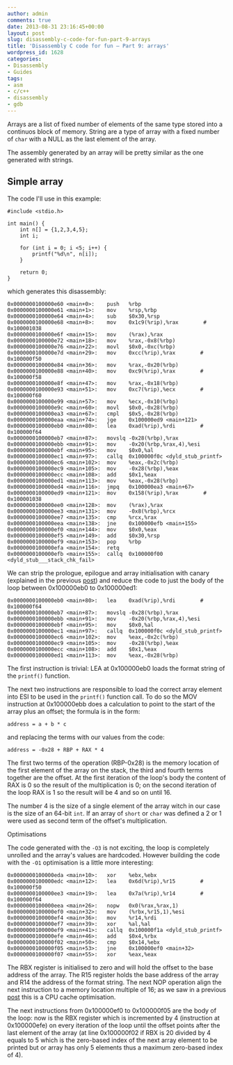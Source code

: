 ```yaml
---
author: admin
comments: true
date: 2013-08-31 23:16:45+00:00
layout: post
slug: disassembly-c-code-for-fun-part-9-arrays
title: 'Disassembly C code for fun – Part 9: arrays'
wordpress_id: 1628
categories:
- Disassembly
- Guides
tags:
- asm
- c/c++
- disassembly
- gdb
---
```


Arrays are a list of fixed number of elements of the same type stored into a continuos block of memory. String are a type of array with a fixed number of `char` with a NULL as the last element of the array.

The assembly generated by an array will be pretty similar as the one generated with strings.

<!-- more -->



## Simple array



The code I'll use in this example:


    
    
    #include <stdio.h>
    
    int main() {
        int n[] = {1,2,3,4,5};
        int i;
        
        for (int i = 0; i <5; i++) {
            printf("%d\n", n[i]);
        }
        
        return 0;
    }
    



which generates this disassembly:


    
    
    0x0000000100000e60 <main+0>:	push   %rbp
    0x0000000100000e61 <main+1>:	mov    %rsp,%rbp
    0x0000000100000e64 <main+4>:	sub    $0x30,%rsp
    0x0000000100000e68 <main+8>:	mov    0x1c9(%rip),%rax        # 0x100001038
    0x0000000100000e6f <main+15>:	mov    (%rax),%rax
    0x0000000100000e72 <main+18>:	mov    %rax,-0x8(%rbp)
    0x0000000100000e76 <main+22>:	movl   $0x0,-0xc(%rbp)
    0x0000000100000e7d <main+29>:	mov    0xcc(%rip),%rax        # 0x100000f50
    0x0000000100000e84 <main+36>:	mov    %rax,-0x20(%rbp)
    0x0000000100000e88 <main+40>:	mov    0xc9(%rip),%rax        # 0x100000f58
    0x0000000100000e8f <main+47>:	mov    %rax,-0x18(%rbp)
    0x0000000100000e93 <main+51>:	mov    0xc7(%rip),%ecx        # 0x100000f60
    0x0000000100000e99 <main+57>:	mov    %ecx,-0x10(%rbp)
    0x0000000100000e9c <main+60>:	movl   $0x0,-0x28(%rbp)
    0x0000000100000ea3 <main+67>:	cmpl   $0x5,-0x28(%rbp)
    0x0000000100000eaa <main+74>:	jge    0x100000ed9 <main+121>
    0x0000000100000eb0 <main+80>:	lea    0xad(%rip),%rdi        # 0x100000f64
    0x0000000100000eb7 <main+87>:	movslq -0x28(%rbp),%rax
    0x0000000100000ebb <main+91>:	mov    -0x20(%rbp,%rax,4),%esi
    0x0000000100000ebf <main+95>:	mov    $0x0,%al
    0x0000000100000ec1 <main+97>:	callq  0x100000f0c <dyld_stub_printf>
    0x0000000100000ec6 <main+102>:	mov    %eax,-0x2c(%rbp)
    0x0000000100000ec9 <main+105>:	mov    -0x28(%rbp),%eax
    0x0000000100000ecc <main+108>:	add    $0x1,%eax
    0x0000000100000ed1 <main+113>:	mov    %eax,-0x28(%rbp)
    0x0000000100000ed4 <main+116>:	jmpq   0x100000ea3 <main+67>
    0x0000000100000ed9 <main+121>:	mov    0x158(%rip),%rax        # 0x100001038
    0x0000000100000ee0 <main+128>:	mov    (%rax),%rax
    0x0000000100000ee3 <main+131>:	mov    -0x8(%rbp),%rcx
    0x0000000100000ee7 <main+135>:	cmp    %rcx,%rax
    0x0000000100000eea <main+138>:	jne    0x100000efb <main+155>
    0x0000000100000ef0 <main+144>:	mov    $0x0,%eax
    0x0000000100000ef5 <main+149>:	add    $0x30,%rsp
    0x0000000100000ef9 <main+153>:	pop    %rbp
    0x0000000100000efa <main+154>:	retq   
    0x0000000100000efb <main+155>:	callq  0x100000f00 <dyld_stub___stack_chk_fail>
    



We can strip the prologue, epilogue and array initialisation with canary (explained in the previous [post](http://www.expobrain.net/2013/07/19/disassembly-c-code-for-fun-part-7-buffer-overflow-protection/)) and reduce the code to just the body of the loop between 0x100000eb0 to 0x100000ed1:


    
    
    0x0000000100000eb0 <main+80>:	lea    0xad(%rip),%rdi        # 0x100000f64
    0x0000000100000eb7 <main+87>:	movslq -0x28(%rbp),%rax
    0x0000000100000ebb <main+91>:	mov    -0x20(%rbp,%rax,4),%esi
    0x0000000100000ebf <main+95>:	mov    $0x0,%al
    0x0000000100000ec1 <main+97>:	callq  0x100000f0c <dyld_stub_printf>
    0x0000000100000ec6 <main+102>:	mov    %eax,-0x2c(%rbp)
    0x0000000100000ec9 <main+105>:	mov    -0x28(%rbp),%eax
    0x0000000100000ecc <main+108>:	add    $0x1,%eax
    0x0000000100000ed1 <main+113>:	mov    %eax,-0x28(%rbp)
    



The first instruction is trivial: LEA at 0x100000eb0 loads the format string of the `printf()` function. 

The next two instructions are responsible to load the correct array element into ESI to be used in the `printf()` function call. To do so the MOV instruction at 0x100000ebb does a calculation to point to the start of the array plus an offset; the formula is in the form:


    
    
    address = a + b * c
    



and replacing the terms with our values from the code:


    
    
    address = -0x28 + RBP + RAX * 4  
    



The first two terms of the operation (RBP-0x28) is the memory location of the first element of the array on the stack, the third and fourth terms together are the offset. At the first iteration of the loop's body the content of RAX is 0 so the result of the multiplication is 0; on the second iteration of the loop RAX is 1 so the result will be 4  and so on until 16. 

The number 4 is the size of a single element of the array witch in our case is the size of an 64-bit `int`. If an array of `short` or `char` was defined a 2 or 1 were used as second term of the offset's multiplication.



Optimisations



The code generated with the `-O3` is not exciting, the loop is completely unrolled and the array's values are hardcoded. However building the code with the `-O1` optimisation is a little more interesting:


    
    
    0x0000000100000eda <main+10>:	xor    %ebx,%ebx
    0x0000000100000edc <main+12>:	lea    0x6d(%rip),%r15        # 0x100000f50
    0x0000000100000ee3 <main+19>:	lea    0x7a(%rip),%r14        # 0x100000f64
    0x0000000100000eea <main+26>:	nopw   0x0(%rax,%rax,1)
    0x0000000100000ef0 <main+32>:	mov    (%rbx,%r15,1),%esi
    0x0000000100000ef4 <main+36>:	mov    %r14,%rdi
    0x0000000100000ef7 <main+39>:	xor    %al,%al
    0x0000000100000ef9 <main+41>:	callq  0x100000f1a <dyld_stub_printf>
    0x0000000100000efe <main+46>:	add    $0x4,%rbx
    0x0000000100000f02 <main+50>:	cmp    $0x14,%ebx
    0x0000000100000f05 <main+53>:	jne    0x100000ef0 <main+32>
    0x0000000100000f07 <main+55>:	xor    %eax,%eax
    



The RBX register is initialised to zero and will hold the offset to the base address of the array. The R15 register holds the base address of the array and R14 the address of the format string. The next NOP operation align the next instruction to a memory location multiple of 16; as we saw in a previous [post](http://www.expobrain.net/2013/06/20/disassembly-c-code-for-fun-part-3-for-loop/) this is a CPU cache optimisation.

The next instructions from 0x100000ef0 to 0x100000f05 are the body of the loop: now is the RBX register which is incremented by 4 (instruction at 0x100000efe) on every iteration of the loop until the offset points after the last element of the array (at line 0x100000f02 if RBX is 20 divided by 4 equals to 5 which is the zero-based index of the next array element to be printed but or array has only 5 elements thus a maximum zero-based index of 4).
